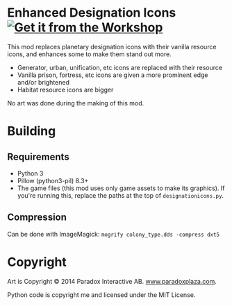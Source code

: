 # Enhanced Designation Icons [![Get it from the Workshop](https://img.shields.io/badge/steam-%23000000.svg?style=for-the-badge&logo=steam&logoColor=white)](https://steamcommunity.com/sharedfiles/filedetails/?id=2941285632)

This mod replaces planetary designation icons with their vanilla resource icons, and enhances some to make them stand out more.

* Generator, urban, unification, etc icons are replaced with their resource
* Vanilla prison, fortress, etc icons are given a more prominent edge and/or brightened
* Habitat resource icons are bigger

No art was done during the making of this mod.

# Building

## Requirements

* Python 3
* Pillow (python3-pil) 8.3+
* The game files (this mod uses only game assets to make its graphics). If you're running this, replace the paths at the top of `designationicons.py`.

## Compression

Can be done with ImageMagick: `mogrify colony_type.dds -compress dxt5`

# Copyright

Art is Copyright © 2014 Paradox Interactive AB. www.paradoxplaza.com.

Python code is copyright me and licensed under the MIT License.
